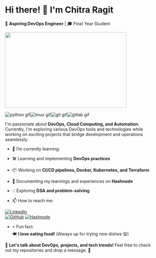 # Hi there! 👋 I'm Chitra Ragit  
🚀 **Aspiring DevOps Engineer** | 🎓 Final Year Student 

<p>
  <img src="https://github.com/user-attachments/assets/90f8a4f2-aa89-4572-9be5-63cad2dbcb93" width="400" height="250">
</p> 

![python gif](https://github.com/user-attachments/assets/90f8a4f2-aa89-4572-9be5-63cad2dbcb93)![linux gif](https://github.com/user-attachments/assets/1cf7adbb-74a0-4e46-ad91-af249df2c73a)![git gif](https://github.com/user-attachments/assets/83643735-6d35-4306-ad58-38e171afe37c)![gitlab gif](https://github.com/user-attachments/assets/e00f20f0-3116-48c7-979e-e837004fc562)



 

I'm passionate about **DevOps, Cloud Computing, and Automation**. Currently, I'm exploring various DevOps tools and technologies while working on exciting projects that bridge development and operations seamlessly.  

- 🌱 I’m currently learning:  
- 🛠 Learning and implementing **DevOps practices**  
- 📦 Working on **CI/CD pipelines, Docker, Kubernetes, and Terraform**  
- 📝 Documenting my learnings and experiences on **Hashnode**  
- 💡 Exploring **DSA and problem-solving** 

- 📫 How to reach me:
  
 [![LinkedIn](https://img.shields.io/badge/-LinkedIn-blue?style=flat&logo=Linkedin&logoColor=white)](https://www.linkedin.com/in/chitra-ragit-283aa422a/)  
[![GitHub](https://img.shields.io/badge/-GitHub-black?style=flat&logo=github)]([https://github.com/your-username](https://github.com/ChitraRagit123))  
[![Hashnode](https://img.shields.io/badge/-Hashnode-2962FF?style=flat&logo=hashnode&logoColor=white)](https://hashnode.com/@chitra581)  

- ⚡ Fun fact:  
🍽️ **I love eating food!** (Always up for trying new dishes 😋)


💬 **Let's talk about DevOps, projects, and tech trends!** Feel free to check out my repositories and drop a message. 🚀  
